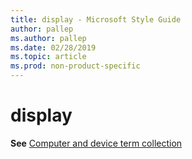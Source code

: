 ```yaml
---
title: display - Microsoft Style Guide
author: pallep
ms.author: pallep
ms.date: 02/28/2019
ms.topic: article
ms.prod: non-product-specific
---
```


# display

**See** [Computer and device term collection](~/a-z-word-list-term-collections/term-collections/computer-device-terms.md)
